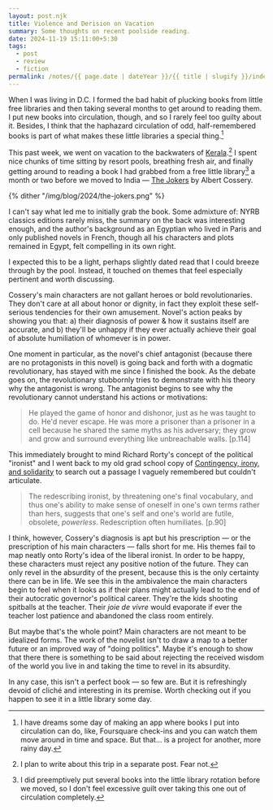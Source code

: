 ```yaml
---
layout: post.njk
title: Violence and Derision on Vacation
summary: Some thoughts on recent poolside reading.
date: 2024-11-19 15:11:00+5:30
tags:
  - post
  - review
  - fiction
permalink: /notes/{{ page.date | dateYear }}/{{ title | slugify }}/index.html
---
```


When I was living in D.C. I formed the bad habit of plucking books from little free libraries and then taking several months to get around to reading
them. I put new books into circulation, though, and so I rarely feel too guilty about it. Besides, I think that the haphazard circulation of odd, half-remembered books is part of what makes these little libraries a special thing.[^1]

This past week, we went on vacation to the backwaters of [Kerala](https://en.wikipedia.org/wiki/Kerala).[^2] I spent nice chunks of time sitting by resort pools, breathing fresh air, and finally getting around to reading a book I had grabbed from a free little library[^3] a month or two before we moved to India — [The Jokers](https://openlibrary.org/books/OL24468174M/The_jokers) by Albert Cossery.

{% dither "/img/blog/2024/the-jokers.png" %}

I can't say what led me to initially grab the book. Some admixture of: NYRB classics editions rarely miss, the summary on the back was interesting enough, and the author's background as an Egyptian who lived in Paris and only published novels in French, though all his characters and plots remained in Egypt, felt compelling in its own right.

I expected this to be a light, perhaps slightly dated read that I could breeze through by the pool. Instead, it touched on themes that feel especially pertinent and worth discussing.

Cossery's main characters are not gallant heroes or bold revolutionaries. They don't care at all about honor or dignity, in fact they exploit these self-serious tendencies for their own amusement. Novel's action peaks by showing you that: a) their diagnosis of power & how it sustains itself are accurate, and b) they'll be unhappy if they ever actually achieve their goal of absolute humiliation of whomever is in power.

One moment in particular, as the novel's chief antagonist (because there are no protagonists in this novel) is going back and forth with a dogmatic revolutionary, has stayed with me since I finished the book. As the debate goes on, the revolutionary stubbornly tries to demonstrate with his theory why the antagonist is wrong. The antagonist begins to see why the revolutionary cannot understand his actions or motivations:

> He played the game of honor and dishonor, just as he was taught to do. He'd never escape. He was more a prisoner than a prisoner in a cell because he shared the same myths as his adversary; they grow and grow and surround everything like unbreachable walls. [p.114]

This immediately brought to mind Richard Rorty's concept of the political "ironist" and I went back to my old grad school copy of [Contingency, irony, and solidarity](https://openlibrary.org/works/OL2018373W/Contingency_irony_and_solidarity) to search out a passage I vaguely remembered but couldn't articulate.

> The redescribing ironist, by threatening one's final vocabulary, and thus one's ability to make sense of oneself in one's own terms rather than hers, suggests that one's self and one's world are futile, obsolete, *powerless*. Redescription often humiliates. [p.90]

I think, however, Cossery's diagnosis is apt but his prescription — or the prescription of his main characters — falls short for me. His themes fail to map neatly onto Rorty's idea of the liberal ironist. In order to be happy, these characters must reject any positive notion of the future. They can only revel in the absurdity of the present, because this is the only certainty there can be in life. We see this in the ambivalence the main characters begin to feel when it looks as if their plans might actually lead to the end of their autocratic governor's political career. They're the kids shooting spitballs at the teacher. Their *joie de vivre* would evaporate if ever the teacher lost patience and abandoned the class room entirely.

But maybe that's the whole point? Main characters are not meant to be idealized forms. The work of the novelist isn't to draw a map to a better future or an improved way of "doing politics". Maybe it's enough to show that there there is something to be said about rejecting the received wisdom of the world you live in and taking the time to revel in its absurdity.

In any case, this isn't a perfect book — so few are. But it is refreshingly devoid of cliché and interesting in its premise. Worth checking out if you happen to see it in a little library some day.

[^1]: I have dreams some day of making an app where books I put into circulation can do, like, Foursquare check-ins and you can watch them move around in time and space. But that... is a project for another, more rainy day.
[^2]: I plan to write about this trip in a separate post. Fear not.
[^3]: I did preemptively put several books into the little library rotation before we moved, so I don't feel excessive guilt over taking this one out of circulation completely.
